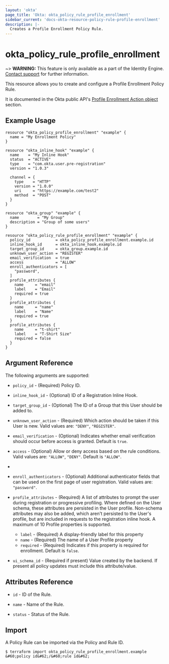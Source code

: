 ```yaml
---
layout: 'okta'
page_title: 'Okta: okta_policy_rule_profile_enrollment'
sidebar_current: 'docs-okta-resource-policy-rule-profile-enrollment'
description: |-
  Creates a Profile Enrollment Policy Rule.
---
```


# okta_policy_rule_profile_enrollment

~> **WARNING:** This feature is only available as a part of the Identity Engine. [Contact support](mailto:dev-inquiries@okta.com) for further information.

This resource allows you to create and configure a Profile Enrollment Policy Rule.

It is documented in the Okta public API's [Profile Enrollment Action object](https://developer.okta.com/docs/reference/api/policy/#profile-enrollment-action-object) section.

## Example Usage

```hcl
resource "okta_policy_profile_enrollment" "example" {
  name = "My Enrollment Policy"
}

resource "okta_inline_hook" "example" {
  name    = "My Inline Hook"
  status  = "ACTIVE"
  type    = "com.okta.user.pre-registration"
  version = "1.0.3"

  channel = {
    type    = "HTTP"
    version = "1.0.0"
    uri     = "https://example.com/test2"
    method  = "POST"
  }
}

resource "okta_group" "example" {
  name        = "My Group"
  description = "Group of some users"
}

resource "okta_policy_rule_profile_enrollment" "example" {
  policy_id           = okta_policy_profile_enrollment.example.id
  inline_hook_id      = okta_inline_hook.example.id
  target_group_id     = okta_group.example.id
  unknown_user_action = "REGISTER"
  email_verification  = true
  access              = "ALLOW"
  enroll_authenticators = [
    "password",
  ]
  profile_attributes {
    name     = "email"
    label    = "Email"
    required = true
  }
  profile_attributes {
    name     = "name"
    label    = "Name"
    required = true
  }
  profile_attributes {
    name     = "t-shirt"
    label    = "T-Shirt Size"
    required = false
  }
}
```

## Argument Reference

The following arguments are supported:

- `policy_id` - (Required) Policy ID.

- `inline_hook_id` - (Optional) ID of a Registration Inline Hook.

- `target_group_id` - (Optional) The ID of a Group that this User should be added to.

- `unknown_user_action` - (Required) Which action should be taken if this User is new. Valid values are: `"DENY"`, `"REGISTER"`.

- `email_verification` - (Optional) Indicates whether email verification should occur before access is granted. Default is `true`.

- `access` - (Optional) Allow or deny access based on the rule conditions. Valid values are: `"ALLOW"`, `"DENY"`. Default is `"ALLOW"`.
- 
- `enroll_authenticators` - (Optional) Additional authenticator fields that can be used on the first page of user registration. Valid values are: `"password"`.

- `profile_attributes` - (Required) A list of attributes to prompt the user during registration or progressive profiling. Where defined on the User schema, these attributes are persisted in the User profile. Non-schema attributes may also be added, which aren't persisted to the User's profile, but are included in requests to the registration inline hook. A maximum of 10 Profile properties is supported.
    - `label` - (Required) A display-friendly label for this property
    - `name` - (Required) The name of a User Profile property
    - `required` - (Required) Indicates if this property is required for enrollment. Default is `false`.

- `ui_schema_id` - (Required if present) Value created by the backend. If present all policy updates must include this attribute/value.

    
## Attributes Reference

- `id` - ID of the Rule.

- `name` - Name of the Rule.

- `status` - Status of the Rule.

## Import

A Policy Rule can be imported via the Policy and Rule ID.

```
$ terraform import okta_policy_rule_profile_enrollment.example &#60;policy id&#62;/&#60;rule id&#62;
```
